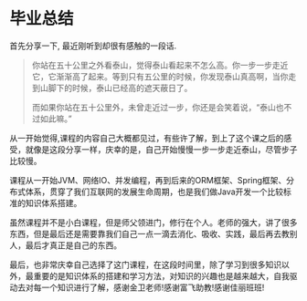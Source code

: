 # 毕业总结

首先分享一下, 最近刚听到却很有感触的一段话. 

> 你站在五十公里之外看泰山，觉得泰山看起来不怎么高。你一步一步走近它，它渐渐高了起来。等到只有五公里的时候，你发现泰山真高啊，当你走到山脚下的时候，泰山已经高的遮天蔽日了。
> 
> 而如果你站在五十公里外，未曾走近过一步，你还是会笑着说，“泰山也不过如此嘛。”

从一开始觉得,课程的内容自己大概都见过，有些许了解，到上了这个课之后的感受，就像是这段分享一样，庆幸的是，自己开始慢慢一步一步走近泰山，尽管步子比较慢。

课程从一开始JVM、网络IO、并发编程，再到后来的ORM框架、Spring框架、分布式体系，贯穿了我们互联网的发展生命周期，也是我们做Java开发一个比较标准的知识体系搭建。

虽然课程并不是小白课程，但是师父领进门，修行在个人。老师的强大，讲了很多东西，但是最后还是需要靠我们自己一点一滴去消化、吸收、实践，最后再去教别人，最后才真正是自己的东西。

最后，也非常庆幸自己选择了这门课程，在这段时间里，除了学习到很多知识以外，最重要的是知识体系的搭建和学习方法，对知识的兴趣也是越来越大，自我驱动去对每一个知识进行了解，感谢金卫老师!感谢富飞助教!感谢佳丽班班!